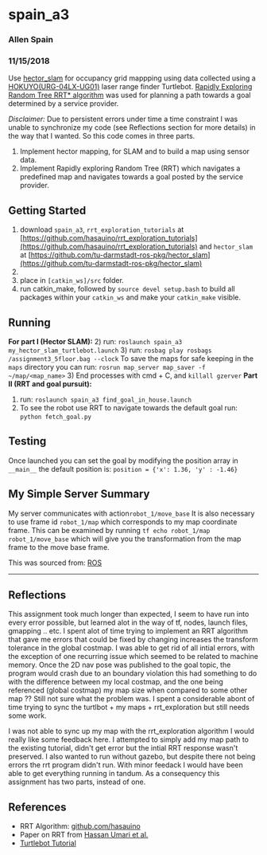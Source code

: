 # spain_a3
### Allen Spain
### 11/15/2018
Use [hector_slam](http://wiki.ros.org/hector_slam) for occupancy grid mappping using data collected using a [HOKUYO(URG-04LX-UG01)](https://www.hokuyo-aut.jp/search/single.php?serial=166) laser range finder Turtlebot. [Rapidly Exploring Random Tree RRT*   algorithm](http://paper.ijcsns.org/07_book/201610/20161004.pdf) was used for planning a path towards a goal determined by a service provider.

_Disclaimer:_ Due to persistent errors under time a time constraint I was unable to synchronize my code (see Reflections section for more details) in the way that I wanted. So this code comes in three parts.
1) Implement hector mapping, for SLAM and to build a map using sensor data.
2) Implement Rapidly exploring Random Tree (RRT) which navigates a predefined map and navigates towards a goal posted by the service provider.


## Getting Started
1) download ```spain_a3```, ```rrt_exploration_tutorials``` at [https://github.com/hasauino/rrt_exploration_tutorials](https://github.com/hasauino/rrt_exploration_tutorials) and ```hector_slam``` at [https://github.com/tu-darmstadt-ros-pkg/hector_slam](https://github.com/tu-darmstadt-ros-pkg/hector_slam)
2)
3) place in ```[catkin_ws]/src``` folder.
4) run catkin_make, followed by ```source devel setup.bash``` to build all packages within your ```catkin_ws``` and make your ```catkin_make``` visible.

## Running
**For part I (Hector SLAM):**
  2) run: ```roslaunch spain_a3 my_hector_slam_turtlebot.launch```
3) run: ```rosbag play rosbags /assignment3_5floor.bag --clock```
To save the maps for safe keeping in the ```maps``` directory you can run: ```rosrun map_server map_saver -f ~/map/<map_name>```
3) End processes with cmd + C, and ```killall gzerver```
**Part II (RRT and goal pursuit):**
1) run: ```roslaunch spain_a3 find_goal_in_house.launch```
2) To see the robot use RRT to navigate towards the default goal run: ```python fetch_goal.py```

## Testing
Once launched you can set the goal by modifying the position array in ```__main__``` the default position is:
```position = {'x': 1.36, 'y' : -1.46}```


## My Simple Server Summary
My server communicates with action```robot_1/move_base```
It is also necessary to use frame id ```robot_1/map``` which corresponds to my map coordinate frame. This can be examined by running ```tf echo robot_1/map robot_1/move_base``` which will give you the transformation from the map frame to the move base frame.

This was sourced from: [ROS](http://wiki.ros.org/navigation/Tutorials/SendingSimpleGoals)


-----------------------------------
## Reflections
This assignment took much longer than expected, I seem to have run into every error possible, but learned alot in the way of tf, nodes, launch files, gmapping .. etc. I spent alot of time trying to implement an RRT algorithm that gave me errors that could be fixed by changing increases the transform tolerance in the global costmap. I was able to get rid of all intial errors, with the exception of one recurring issue which seemed to be related to machine memory. Once the 2D nav pose was published to the goal topic, the program would crash due to an boundary violation this had something to do with the difference between my local costmap, and the one being referenced (global costmap) my map size when compared to some other map ?? Still not sure what the problem was. I spent a considerable abont of time trying to sync the turtlbot + my maps + rrt_exploration but still needs some work.

I was not able to sync up my map with the rrt_exploration algorithm I would really like some feedback here. I attempted to simply add my map path to the existing tutorial, didn't get error but the intial RRT response wasn't preserved. I also wanted to run without gazebo, but despite there not being errors the rrt program didn't run. With minor feedack I would have been able to get everything running in tandum. As a consequency this assignment has two parts, instead of one.


## References
* RRT Algorithm: [github.com/hasauino](https://github.com/hasauino)
* Paper on RRT from [Hassan Umari et al.](https://ieeexplore.ieee.org/document/8202319)
* [Turtlebot Tutorial](http://learn.turtlebot.com)
